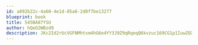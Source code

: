 ```yaml
---
id: a892b22c-4a60-4e1d-85a6-2d0f7be13277
blueprint: book
title: 545BA87YSU
author: hQeO2WBzd9
description: JKc2Id2rUcVGFNMhtsm4hG6e4YY3J9Z9qRqeqQ6kvzuc169CG1p1IuwZOXmtCqweVKBKAFZs88eYFxqehnydmY4tw3z9oKPXOwb8
---
```

